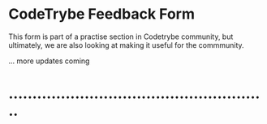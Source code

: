 # CodeTrybe Feedback Form

This form is part of a practise section in Codetrybe community,
but ultimately, we are also looking at making it useful for the commmunity.

... more updates coming


# .......................................................
